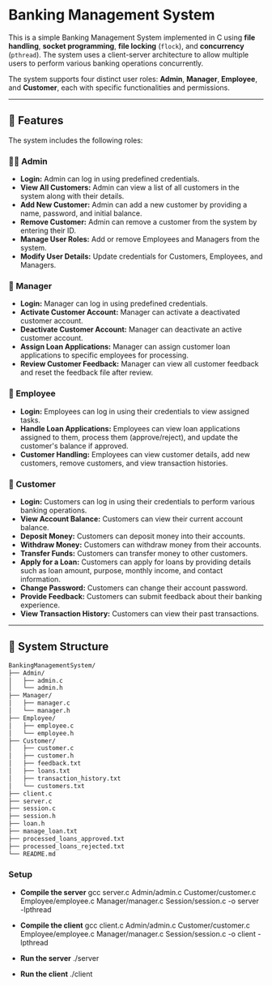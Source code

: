 # Banking Management System

This is a simple Banking Management System implemented in C using **file handling**, **socket programming**, **file locking** (`flock`), and **concurrency** (`pthread`). The system uses a client-server architecture to allow multiple users to perform various banking operations concurrently.

The system supports four distinct user roles: **Admin**, **Manager**, **Employee**, and **Customer**, each with specific functionalities and permissions.

---

## 🚀 Features

The system includes the following roles:

### 🧑‍💼 Admin

- **Login:** Admin can log in using predefined credentials.
- **View All Customers:** Admin can view a list of all customers in the system along with their details.
- **Add New Customer:** Admin can add a new customer by providing a name, password, and initial balance.
- **Remove Customer:** Admin can remove a customer from the system by entering their ID.
- **Manage User Roles:** Add or remove Employees and Managers from the system.
- **Modify User Details:** Update credentials for Customers, Employees, and Managers.

### 👔 Manager

- **Login:** Manager can log in using predefined credentials.
- **Activate Customer Account:** Manager can activate a deactivated customer account.
- **Deactivate Customer Account:** Manager can deactivate an active customer account.
- **Assign Loan Applications:** Manager can assign customer loan applications to specific employees for processing.
- **Review Customer Feedback:** Manager can view all customer feedback and reset the feedback file after review.

### 👷 Employee

- **Login:** Employees can log in using their credentials to view assigned tasks.
- **Handle Loan Applications:** Employees can view loan applications assigned to them, process them (approve/reject), and update the customer's balance if approved.
- **Customer Handling:** Employees can view customer details, add new customers, remove customers, and view transaction histories.

### 👤 Customer

- **Login:** Customers can log in using their credentials to perform various banking operations.
- **View Account Balance:** Customers can view their current account balance.
- **Deposit Money:** Customers can deposit money into their accounts.
- **Withdraw Money:** Customers can withdraw money from their accounts.
- **Transfer Funds:** Customers can transfer money to other customers.
- **Apply for a Loan:** Customers can apply for loans by providing details such as loan amount, purpose, monthly income, and contact information.
- **Change Password:** Customers can change their account password.
- **Provide Feedback:** Customers can submit feedback about their banking experience.
- **View Transaction History:** Customers can view their past transactions.

---

## 📂 System Structure

```bash
BankingManagementSystem/
├── Admin/
│   ├── admin.c
│   └── admin.h
├── Manager/
│   ├── manager.c
│   └── manager.h
├── Employee/
│   ├── employee.c
│   └── employee.h
├── Customer/
│   ├── customer.c
│   ├── customer.h
│   ├── feedback.txt
│   ├── loans.txt
│   ├── transaction_history.txt
│   └── customers.txt
├── client.c
├── server.c
├── session.c
├── session.h
├── loan.h
├── manage_loan.txt
├── processed_loans_approved.txt
├── processed_loans_rejected.txt
└── README.md
```

### Setup

- **Compile the server**
  gcc server.c Admin/admin.c Customer/customer.c Employee/employee.c Manager/manager.c Session/session.c -o server -lpthread

- **Compile the client**
  gcc client.c Admin/admin.c Customer/customer.c Employee/employee.c Manager/manager.c Session/session.c -o client -lpthread

- **Run the server**
  ./server

- **Run the client**
  ./client
